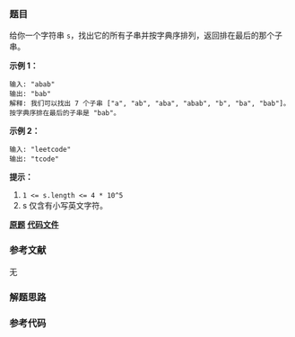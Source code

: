 ### 题目
给你一个字符串 `s`，找出它的所有子串并按字典序排列，返回排在最后的那个子串。



**示例 1：**

    
    
    输入: "abab"
    输出: "bab"
    解释: 我们可以找出 7 个子串 ["a", "ab", "aba", "abab", "b", "ba", "bab"]。按字典序排在最后的子串是 "bab"。
    

**示例  2：**

    
    
    输入: "leetcode"
    输出: "tcode"
    



**提示：**

  1. `1 <= s.length <= 4 * 10^5`
  2. s 仅含有小写英文字符。

 **[原题](https://leetcode-cn.com/problems/last-substring-in-lexicographical-order/)**    **[代码文件]()**


### 参考文献
无

### 解题思路




### 参考代码

```go


```




